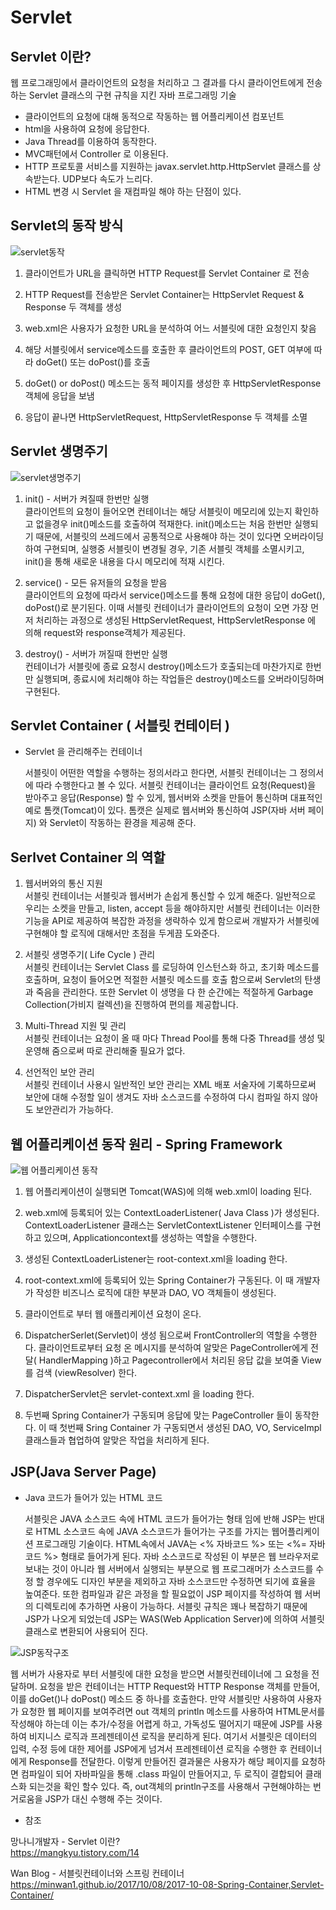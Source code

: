
# Servlet

  ## Servlet 이란?
  
  웹 프로그래밍에서 클라이언트의 요청을 처리하고 그 결과를 다시 클라이언트에게 전송하는 Servlet 클래스의 구현 규칙을 지킨 자바 프로그래밍 기술
  
  - 클라이언트의 요청에 대해 동적으로 작동하는 웹 어플리케이션 컴포넌트
  - html을 사용하여 요청에 응답한다.
  - Java Thread를 이용하여 동작한다.
  - MVC패턴에서 Controller 로 이용된다.
  - HTTP 프로토콜 서비스를 지원하는 javax.servlet.http.HttpServlet 클래스를 상속받는다. UDP보다 속도가 느리다.
  - HTML 변경 시 Servlet 을 재컴파일 해야 하는 단점이 있다.
  
  ## Servlet의 동작 방식
  
  ![servlet동작](../image/servletactive.jpg)

  1. 클라이언트가 URL을 클릭하면 HTTP Request를 Servlet Container 로 전송
  
  1. HTTP Request를 전송받은 Servlet Container는 HttpServlet Request & Response 두 객체를 생성
  
  1. web.xml은 사용자가 요청한 URL을 분석하여 어느 서블릿에 대한 요청인지 찾음
  
  1. 해당 서블릿에서 service메소드를 호출한 후 클라이언트의 POST, GET 여부에 따라 doGet() 또는 doPost()를 호출
  
  1. doGet() or doPost() 메소드는 동적 페이지를 생성한 후 HttpServletResponse객체에 응답을 보냄
  
  1. 응답이 끝나면 HttpServletRequest, HttpServletResponse 두 객체를 소멸
  
  ## Servlet 생명주기

![servlet생명주기](../image/servletactlife.jpg)

  1. init() - 서버가 켜질때 한번만 실행  
    클라이언트의 요청이 들어오면 컨테이너는 해당 서블릿이 메모리에 있는지 확인하고 없을경우 init()메소드를 호출하여 적재한다. init()메소드는 처음 한번만 실행되기 때문에, 서블릿의 쓰레드에서 공통적으로 사용해야 하는 것이 있다면 오버라이딩하여 구현되며, 실행중 서블릿이 변경될 경우, 기존 서블릿 객체를 소멸시키고, init()을 통해 새로운 내용을 다시 메모리에 적재 시킨다.
    
  1. service() - 모든 유저들의 요청을 받음  
    클라이언트의 요청에 따라서 service()메소드를 통해 요청에 대한 응답이 doGet(), doPost()로 분기된다. 이때 서블릿 컨테이너가 클라이언트의 요청이 오면 가장 먼저 처리하는 과정으로 생성된 HttpServletRequest, HttpServletResponse 에 의해 request와 response객체가 제공된다.
    
  1. destroy() - 서버가 꺼질때 한번만 실행  
    컨테이너가 서블릿에 종료 요청시 destroy()메소드가 호출되는데 마찬가지로 한번만 실행되며, 종료시에 처리해야 하는 작업들은 destroy()메소드를 오버라이딩하며 구현된다.
    
  ## Servlet Container ( 서블릿 컨테이터 )

  - Servlet 을 관리해주는 컨테이너
  
    서블릿이 어떤한 역할을 수행하는 정의서라고 한다면, 서블릿 컨테이너는 그 정의서에 따라 수행한다고 볼 수 있다. 서블릿 컨테이너는 클라이언트 요청(Request)을 받아주고 응답(Response) 할 수 있게, 웹서버와 소켓을 만들어 통신하며 대표적인 예로 톰캣(Tomcat)이 있다. 톰캣은 실제로 웹서버와 통신하여 JSP(자바 서버 페이지) 와 Servlet이 작동하는 환경을 제공해 준다.
  
  ## Serlvet Container 의 역할
  
  1. 웹서버와의 통신 지원  
    서블릿 컨테이너는 서블릿과 웹서버가 손쉽게 통신할 수 있게 해준다. 일반적으로 우리는 소켓을 만들고, listen, accept 등을 해야하지만 서블릿 컨테이너는 이러한 기능을 API로 제공하여 복잡한 과정을 생략하수 있게 함으로써 개발자가 서블릿에 구현해야 할 로직에 대해서만 초점을 두게끔 도와준다.
  
  1. 서블릿 생명주기( Life Cycle ) 관리  
    서블릿 컨테이너는 Servlet Class 를 로딩하여 인스턴스화 하고, 초기화 메소드를 호출하며, 요청이 들어오면 적절한 서블릿 메소드를 호출 함으로써 Servlet의 탄생과 죽음을 관리한다.
    또한 Servlet 이 생명을 다 한 순간에는 적절하게 Garbage Collection(가비지 컬렉션)을 진행하여 편의를 제공합니다.
    
  1. Multi-Thread 지원 및 관리  
    서블릿 컨테이너는 요청이 올 때 마다 Thread Pool를 통해 다중 Thread를 생성 및 운영해 줌으로써 따로 관리해줄 필요가 없다.
    
  1. 선언적인 보안 관리  
    서블릿 컨테이너 사용시 일반적인 보안 관리는 XML 배포 서술자에 기록하므로써 보안에 대해 수정할 일이 생겨도 자바 소스코드를 수정하여 다시 컴파일 하지 않아도 보안관리가 가능하다.
    
   ## 웹 어플리케이션 동작 원리 - Spring Framework
    
![웹 어플리케이션 동작](../image/webapplicationact.jpg)
    
  1. 웹 어플리케이션이 실행되면 Tomcat(WAS)에 의해 web.xml이 loading 된다.
  
  1. web.xml에 등록되어 있는 ContextLoaderListener( Java Class )가 생성된다.  
     ContextLoaderListener 클래스는 ServletContextListener 인터페이스를 구현하고 있으며, Applicationcontext를 생성하는 역할을 수행한다.
         
  1. 생성된 ContextLoaderListener는 root-context.xml을 loading 한다.
  
  1. root-context.xml에 등록되어 있는 Spring Container가 구동된다. 이 때 개발자가 작성한 비즈니스 로직에 대한 부분과 DAO, VO 객체들이 생성된다.
  
  1. 클라이언트로 부터 웹 애플리케이션 요청이 온다.
  
  1. DispatcherSerlet(Servlet)이 생성 됨으로써 FrontController의 역할을 수행한다. 클라이언트로부터 요청 온 메시지를 분석하여 알맞은 PageController에게 전달( HandlerMapping )하고 Pagecontroller에서 처리된 응답 값을 보여줄 View를 검색 (viewResolver) 한다.
  
  1. DispatcherServlet은 servlet-context.xml 을 loading 한다.
  
  1. 두번째 Spring Container가 구동되며 응답에 맞는 PageController 들이 동작한다. 이 때 첫번째 Sring Container 가 구동되면서 생성된 DAO, VO, ServiceImpl 클래스들과 협업하여 알맞은 작업을 처리하게 된다.

   ## JSP(Java Server Page)
  
  - Java 코드가 들어가 있는 HTML 코드
  
    서블릿은 JAVA 소스코드 속에 HTML 코드가 들어가는 형태 임에 반해 JSP는 반대로 HTML 소스코드 속에 JAVA 소스코드가 들어가는 구조를 가지는 웹어플리케이션 프로그래밍 기술이다. HTML속에서 JAVA는 <% 자바코드 %> 또는 <%= 자바코드 %> 형태로 들어가게 된다. 자바 소스코드로 작성된 이 부분은 웹 브라우저로 보내는 것이 아니라 웹 서버에서 실행되는 부분으로 웹 프로그래머가 소스코드를 수정 할 경우에도 디자인 부분을 제외하고 자바 소스코드만 수정하면 되기에 효율을 높여준다. 또한 컴파일과 같은 과정을 할 필요없이 JSP 페이지를 작성하여 웹 서버의 디렉토리에 추가하면 사용이 가능하다. 서블릿 규칙은 꽤나 복잡하기 때문에 JSP가 나오게 되었는데 JSP는 WAS(Web Application Server)에 의하여 서블릿 클래스로 변환되어 사용되어 진다.
    
![JSP동작구조](../image/jspact.jpg)

   웹 서버가 사용자로 부터 서블릿에 대한 요청을 받으면 서블릿컨테이너에 그 요청을 전달하며. 요청을 받은 컨테이너는 HTTP Request와 HTTP Response 객체를 만들어, 이를 doGet()나 doPost() 메소드 중 하나를 호출한다. 만약 서블릿만 사용하여 사용자가 요청한 웹 페이지를 보여주려면 out 객체의 println 메소드를 사용하여 HTML문서를 작성해야 하는데 이는 추가/수정을 어렵게 하고, 가독성도 떨어지기 때문에 JSP를 사용하여 비지니스 로직과 프레젠테이션 로직을 분리하게 된다. 여기서 서블릿은 데이터의 입력, 수정 등에 대한 제어를 JSP에게 넘겨서 프레젠테이션 로직을 수행한 후 컨테이너에게 Response를 전달한다. 이렇게 만들어진 결과물은 사용자가 해당 페이지를 요청하면 컴파일이 되어 자바파일을 통해 .class 파일이 만들어지고, 두 로직이 결합되어 클래스화 되는것을 확인 할수 있다. 즉, out객체의 println구조를 사용해서 구현해야하는 번거로움을 JSP가 대신 수행해 주는 것이다.

     
- 참조  

망나니개발자 - Servlet 이란?  
https://mangkyu.tistory.com/14

Wan Blog - 서블릿컨테이너와 스프링 컨테이너  
https://minwan1.github.io/2017/10/08/2017-10-08-Spring-Container,Servlet-Container/

